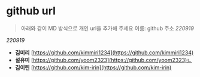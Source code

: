 # github url
> 아래와 같이 MD 방식으로 개인 url을 추가해 주세요
> 이름: github 주소
_220919_

_220919_

* **김미리** [https://github.com/kimmiri1234](https://github.com/kimmiri1234)
* **설유미** [https://github.com/yoom2323](https://github.com/yoom2323)ㄴ
* **김이린** [https://github.com/kim-irin](https://github.com/kim-irin)